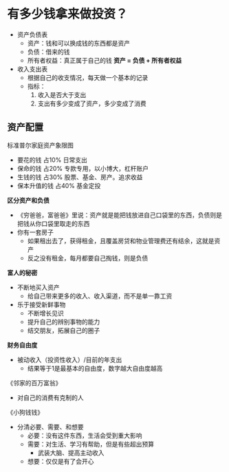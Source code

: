 # 有多少钱拿来做投资？
- 资产负债表
  - 资产：钱和可以换成钱的东西都是资产
  - 负债：借来的钱
  - 所有者权益：真正属于自己的钱
  **资产 = 负债 + 所有者权益**
- 收入支出表
  - 根据自己的收支情况，每天做一个基本的记录
  - 指标：
    1. 收入是否大于支出
    2. 支出有多少变成了资产，多少变成了消费

## 资产配置
标准普尔家庭资产象限图
- 要花的钱 占10% 日常支出
- 保命的钱 占20% 专款专用，以小博大，杠杆账户
- 生钱的钱 占30% 股票、基金、房产。追求收益
- 保本升值的钱 占40% 基金定投
  

**区分资产和负债**
- 《穷爸爸，富爸爸》里说：资产就是能把钱放进自己口袋里的东西，负债则是把钱从你口袋里取走的东西
- 你有一套房子
  - 如果租出去了，获得租金，且覆盖房贷和物业管理费还有结余，这就是资产
  - 反之没有租金，每月都要自己掏钱，则是负债
  

**富人的秘密**
- 不断地买入资产
  - 给自己带来更多的收入、收入渠道，而不是单一靠工资
- 乐于接受新鲜事物
  - 不断增长见识
  - 提升自己的辨别事物的能力
  - 结交朋友，拓展自己的圈子

**财务自由度**
- 被动收入（投资性收入）/目前的年支出
  - 结果等于1是最基本的自由度，数字越大自由度越高

《邻家的百万富翁》
- 对自己的消费有克制的人

《小狗钱钱》
- 分清必要、需要、和想要
  - 必要：没有这件东西，生活会受到重大影响
  - 需要：对生活、学习有帮助，但是有些超出预算
    - 武装大脑、提高主动收入
  - 想要：仅仅是有了会开心